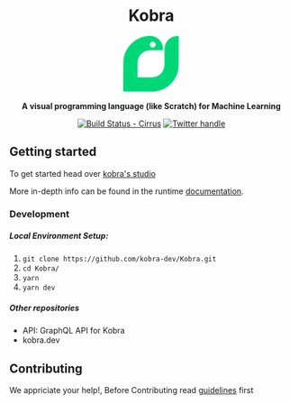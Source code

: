 <div align="center">


<h1> Kobra</h1>
<img src="./.github/logo.svg" alt="drawing" width="100"/>

**A visual programming language (like Scratch) for Machine Learning**


[![Build Status - Cirrus][]][Build status] [![Twitter handle][]][Twitter badge]

</div>

## Getting started

To get started head over [kobra's studio](https://studio.kobra.dev/)

More in-depth info can be found in the runtime [documentation](https://docs.kobra.dev/kobra/).


### Development

##### Local Environment Setup:
1. `git clone https://github.com/kobra-dev/Kobra.git`
2. `cd Kobra/`
3. `yarn`
4. `yarn dev`


##### Other repositories
 - API: GraphQL API for Kobra
- kobra.dev

## Contributing

We appriciate your help!,
Before Contributing read [guidelines](https://github.com/kobra-dev/Kobra/blob/dev/CONTRIBUTING.md) first


[Build Status - Cirrus]: https://github.com/kobra-dev/Kobra/actions/workflows/ci.yml/badge.svg?branch=dev&event=push
[Build status]: https://github.com/kobra-dev/Kobra/actions
[Twitter badge]: https://twitter.com/intent/follow?screen_name=kobra_dev
[Twitter handle]: https://img.shields.io/twitter/follow/kobra_dev.svg?style=social&label=Follow
